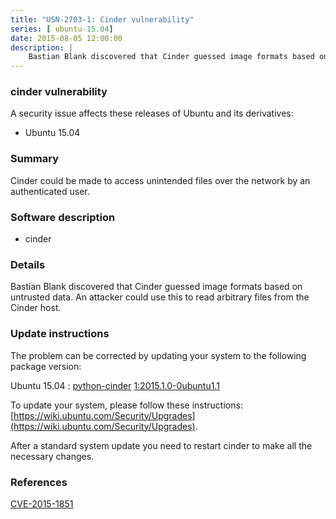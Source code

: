 ```yaml
---
title: "USN-2703-1: Cinder vulnerability"
series: [ ubuntu-15.04]
date: 2015-08-05 12:00:00
description: |
    Bastian Blank discovered that Cinder guessed image formats based on untrusted data. An attacker could use this to read arbitrary files from the Cinder host. 
--- 
```

 
### cinder vulnerability

A security issue affects these releases of Ubuntu and its derivatives:

* Ubuntu 15.04

### Summary

Cinder could be made to access unintended files over the network by an authenticated user.

### Software description

* cinder 

### Details

Bastian Blank discovered that Cinder guessed image formats based on untrusted data. An attacker could use this to read arbitrary files from the Cinder host. 

### Update instructions

The problem can be corrected by updating your system to the following package version:

Ubuntu 15.04
 : [python-cinder](https://launchpad.net/ubuntu/+source/cinder) <span> [1:2015.1.0-0ubuntu1.1](https://launchpad.net/ubuntu/+source/cinder/1:2015.1.0-0ubuntu1.1) </span> 

To update your system, please follow these instructions: [https://wiki.ubuntu.com/Security/Upgrades](https://wiki.ubuntu.com/Security/Upgrades).

After a standard system update you need to restart cinder to make all the necessary changes. 

### References

 [CVE-2015-1851](http://people.ubuntu.com/~ubuntu-security/cve/CVE-2015-1851)
 
